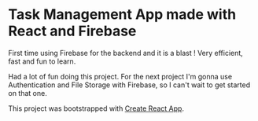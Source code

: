 # Task Management App made with React and Firebase


First time using Firebase for the backend and it is a blast ! Very efficient, fast and fun to learn.

Had a lot of fun doing this project.
For the next project I'm gonna use Authentication and File Storage with Firebase, so I can't wait to get started on that one.

This project was bootstrapped with [Create React App](https://github.com/facebook/create-react-app).

